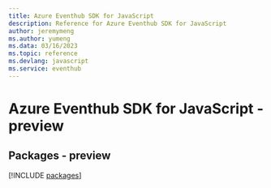 ```yaml
---
title: Azure Eventhub SDK for JavaScript
description: Reference for Azure Eventhub SDK for JavaScript
author: jeremymeng
ms.author: yumeng
ms.data: 03/16/2023
ms.topic: reference
ms.devlang: javascript
ms.service: eventhub
---
```

# Azure Eventhub SDK for JavaScript - preview
## Packages - preview
[!INCLUDE [packages](eventhub-index.md)]